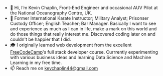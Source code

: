 - 👋 Hi, I’m Kevin Chaplin, Front-End Engineer and occasional AUV Pilot at the National Oceanography Centre, UK.
- 🚀 Former International Karate Instructor; Military Analyst; Prisonser Custody Officer; English Teacher; Bar Manager. Basically I want to see and experience as much as I can in life, make a mark on this world and do those things that really interest me. Discovered coding later on and couldn't be happier that I did.
- 🎓 I originally learned web development from the excellent [FreeCodeCamp](https://www.freecodecamp.org/)'s full stack developer course. Currrently experimenting with various business ideas and learning Data Science and Machine Learning in my free time.
- 📫 Reach me on <kevchaplin44@gmail.com>
